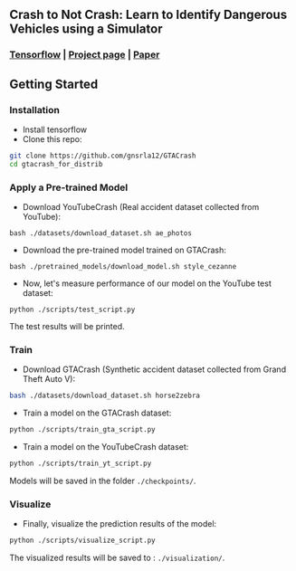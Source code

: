 ## Crash to Not Crash: Learn to Identify Dangerous Vehicles using a Simulator
### [Tensorflow](https://github.com/gnsrla12/CrashToNotCrash_code) | [Project page](https://sites.google.com/view/crash-to-not-crash) |   [Paper](http://csuh.kaist.ac.kr/Suh_Crash_AAAI.pdf)


## Getting Started
### Installation
- Install tensorflow
- Clone this repo:
```bash
git clone https://github.com/gnsrla12/GTACrash
cd gtacrash_for_distrib
```

### Apply a Pre-trained Model
- Download YouTubeCrash (Real accident dataset collected from YouTube):
```
bash ./datasets/download_dataset.sh ae_photos
```
- Download the pre-trained model trained on GTACrash:
```
bash ./pretrained_models/download_model.sh style_cezanne
```
- Now, let's measure performance of our model on the YouTube test dataset:
```
python ./scripts/test_script.py
```
The test results will be printed.  

### Train
- Download GTACrash (Synthetic accident dataset collected from Grand Theft Auto V):
```bash
bash ./datasets/download_dataset.sh horse2zebra
```
- Train a model on the GTACrash dataset:
```bash
python ./scripts/train_gta_script.py
```

- Train a model on the YouTubeCrash dataset:
```bash
python ./scripts/train_yt_script.py
```

Models will be saved in the folder `./checkpoints/`.

### Visualize
- Finally, visualize the prediction results of the model:
```bash
python ./scripts/visualize_script.py
```
The visualized results will be saved to : `./visualization/`.


